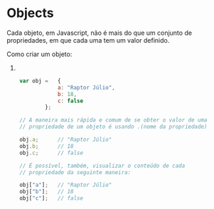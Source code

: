 # Objects

Cada objeto, em Javascript, não é mais do que um conjunto de
propriedades, em que cada uma tem um valor definido.

Como criar um objeto:

1.
```js
    var obj =   {
                a: "Raptor Júlio",
                b: 18,
                c: false
            };

    // A maneira mais rápida e comum de se obter o valor de uma
    // propriedade de um objeto é usando .(nome da propriedade)

    obj.a;      // "Raptor Júlio"
    obj.b;      // 18
    obj.c;      // false

    // É possível, também, visualizar o conteúdo de cada
    // propriedade da seguinte maneira:

    obj["a"];   // "Raptor Júlio"
    obj["b"];   // 18
    obj["c"];   // false

```
